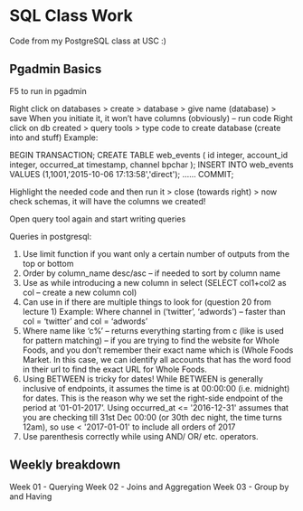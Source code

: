 # SQL Class Work
Code from my PostgreSQL class at USC :)

## Pgadmin Basics

F5 to run in pgadmin

Right click on databases > create > database > give name (database) > save
When you initiate it, it won’t have columns (obviously) – run code 
Right click on db created > query tools > type code to create database (create into and stuff)
Example:

BEGIN TRANSACTION;
CREATE TABLE web_events (
	id integer,
	account_id integer,
	occurred_at timestamp,
	channel bpchar
);
INSERT INTO web_events VALUES (1,1001,'2015-10-06 17:13:58','direct');
……
COMMIT;

Highlight the needed code and then run it > close (towards right) > now check schemas, it will have the columns we created!

Open query tool again and start writing queries

Queries in postgresql:

1.	Use limit function if you want only a certain number of outputs from the top or bottom
2.	Order by column_name desc/asc 		– if needed to sort by column name
3.	Use as while introducing a new column in select (SELECT col1+col2 as col – create a new column col)
4.	Can use in if there are multiple things to look for (question 20 from lecture 1)
Example: Where channel in (‘twitter’, ‘adwords’) – faster than col = ‘twitter’ and col = ‘adwords’
5.	Where name like ‘c%’ – returns everything starting from c (like is used for pattern matching) – if  you are trying to find the website for Whole Foods, and you don’t remember their exact name which is (Whole Foods Market. In this case, we can identify all accounts that has the word food in their url to find the exact URL for Whole Foods. 
6.	Using BETWEEN is tricky for dates! While BETWEEN is generally inclusive of endpoints, it assumes the time is at 00:00:00 (i.e. midnight) for dates. This is the reason why we set the right-side endpoint of the period at ‘01-01-2017’. 
Using occurred_at <= '2016-12-31' assumes that you are checking till 31st Dec 00:00 (or 30th dec night, the time turns 12am), so use < '2017-01-01' to include all orders of 2017
7.	Use parenthesis correctly while using AND/ OR/ etc. operators. 



## Weekly breakdown

Week 01 - Querying
Week 02 - Joins and Aggregation
Week 03 - Group by and Having
